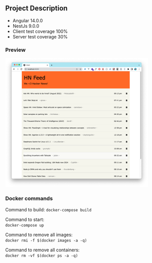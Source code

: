 ## Project Description

- Angular 14.0.0
- NestJs 9.0.0
- Client test coverage 100%
- Server test coverage 30%

### Preview

<img src="https://raw.githubusercontent.com/midnai/reign-challenge/main/preview.png" width="450"/>

### Docker commands

Command to build:
`docker-compose build`

Command to start:  
`docker-compose up`

Command to remove all images:  
`docker rmi -f $(docker images -a -q)`

Command to remove all containers:  
`docker rm -vf $(docker ps -a -q)`
